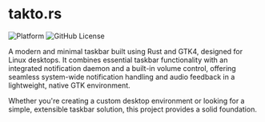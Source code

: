 # takto.rs
![Platform](https://img.shields.io/badge/platform-linux-blue)
![GitHub License](https://img.shields.io/github/license/simonkov/takto)

A modern and minimal taskbar built using Rust and GTK4, designed for Linux desktops. It combines essential taskbar functionality with an integrated notification daemon and a built-in volume control, offering seamless system-wide notification handling and audio feedback in a lightweight, native GTK environment.

Whether you're creating a custom desktop environment or looking for a simple, extensible taskbar solution, this project provides a solid foundation.
